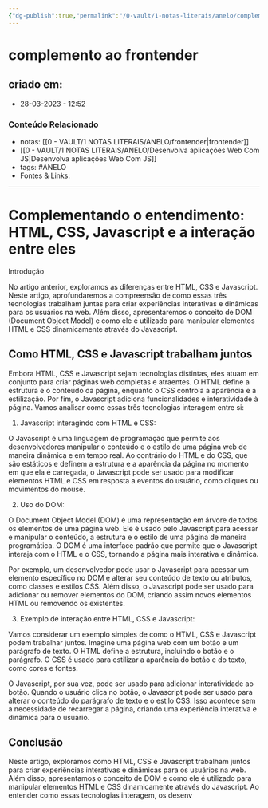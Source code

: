 ```yaml
---
{"dg-publish":true,"permalink":"/0-vault/1-notas-literais/anelo/complemento-ao-frontender/","tags":["ANELO"],"dgHomeLink":true,"dgShowLocalGraph":true,"dgShowFileTree":true,"dgEnableSearch":true}
---
```


# complemento ao frontender

## criado em: 
-  28-03-2023 - 12:52

### Conteúdo Relacionado
- notas: [[0 - VAULT/1 NOTAS LITERAIS/ANELO/frontender\|frontender]]
- [[0 - VAULT/1 NOTAS LITERAIS/ANELO/Desenvolva aplicações Web Com JS\|Desenvolva aplicações Web Com JS]]
- tags: #ANELO
- Fontes & Links: 

---
# Complementando o entendimento: HTML, CSS, Javascript e a interação entre eles

Introdução

No artigo anterior, exploramos as diferenças entre HTML, CSS e Javascript. Neste artigo, aprofundaremos a compreensão de como essas três tecnologias trabalham juntas para criar experiências interativas e dinâmicas para os usuários na web. Além disso, apresentaremos o conceito de DOM (Document Object Model) e como ele é utilizado para manipular elementos HTML e CSS dinamicamente através do Javascript.

## Como HTML, CSS e Javascript trabalham juntos

Embora HTML, CSS e Javascript sejam tecnologias distintas, eles atuam em conjunto para criar páginas web completas e atraentes. O HTML define a estrutura e o conteúdo da página, enquanto o CSS controla a aparência e a estilização. Por fim, o Javascript adiciona funcionalidades e interatividade à página. Vamos analisar como essas três tecnologias interagem entre si:

1.  Javascript interagindo com HTML e CSS:

O Javascript é uma linguagem de programação que permite aos desenvolvedores manipular o conteúdo e o estilo de uma página web de maneira dinâmica e em tempo real. Ao contrário do HTML e do CSS, que são estáticos e definem a estrutura e a aparência da página no momento em que ela é carregada, o Javascript pode ser usado para modificar elementos HTML e CSS em resposta a eventos do usuário, como cliques ou movimentos do mouse.

2.  Uso do DOM:

O Document Object Model (DOM) é uma representação em árvore de todos os elementos de uma página web. Ele é usado pelo Javascript para acessar e manipular o conteúdo, a estrutura e o estilo de uma página de maneira programática. O DOM é uma interface padrão que permite que o Javascript interaja com o HTML e o CSS, tornando a página mais interativa e dinâmica.

Por exemplo, um desenvolvedor pode usar o Javascript para acessar um elemento específico no DOM e alterar seu conteúdo de texto ou atributos, como classes e estilos CSS. Além disso, o Javascript pode ser usado para adicionar ou remover elementos do DOM, criando assim novos elementos HTML ou removendo os existentes.

3.  Exemplo de interação entre HTML, CSS e Javascript:

Vamos considerar um exemplo simples de como o HTML, CSS e Javascript podem trabalhar juntos. Imagine uma página web com um botão e um parágrafo de texto. O HTML define a estrutura, incluindo o botão e o parágrafo. O CSS é usado para estilizar a aparência do botão e do texto, como cores e fontes.

O Javascript, por sua vez, pode ser usado para adicionar interatividade ao botão. Quando o usuário clica no botão, o Javascript pode ser usado para alterar o conteúdo do parágrafo de texto e o estilo CSS. Isso acontece sem a necessidade de recarregar a página, criando uma experiência interativa e dinâmica para o usuário.

## Conclusão

Neste artigo, exploramos como HTML, CSS e Javascript trabalham juntos para criar experiências interativas e dinâmicas para os usuários na web. Além disso, apresentamos o conceito de DOM e como ele é utilizado para manipular elementos HTML e CSS dinamicamente através do Javascript. Ao entender como essas tecnologias interagem, os desenv